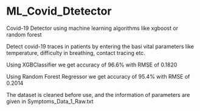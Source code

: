 # ML_Covid_Dtetector
Covid-19 Detector using machine learning algorithms like xgboost or random forest

Detect covid-19 traces in patients by entering the basi vital parameters like temperature, difficulty in breathing, contact tracing etc.

Using XGBClassifier we get accuracy of 96.6% with RMSE of 0.1820

Using Random Forest Regressor we get accuracy of 95.4% with RMSE of 0.2014

The dataset is cleaned before use, and the information of parameters are given in Symptoms_Data_1_Raw.txt
